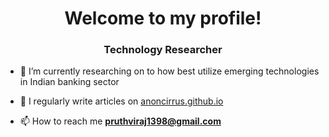 <h1 align="center">Welcome to my profile!</h1>
<h3 align="center">Technology Researcher</h3>

- 🔭 I’m currently researching on to how best utilize emerging technologies in Indian banking sector

- 📝 I regularly write articles on [anoncirrus.github.io](https://anoncirrus.github.io)

- 📫 How to reach me **pruthviraj1398@gmail.com**
